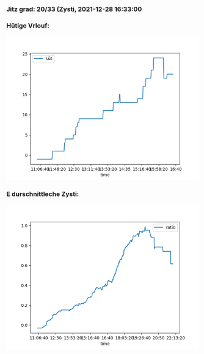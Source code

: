 ### Jitz grad: 20/33 (Zysti, 2021-12-28 16:33:00

### Hütige Vrlouf:
![Graph](Today.png)

### E durschnittleche Zysti:
![Graph](Zysti.png)